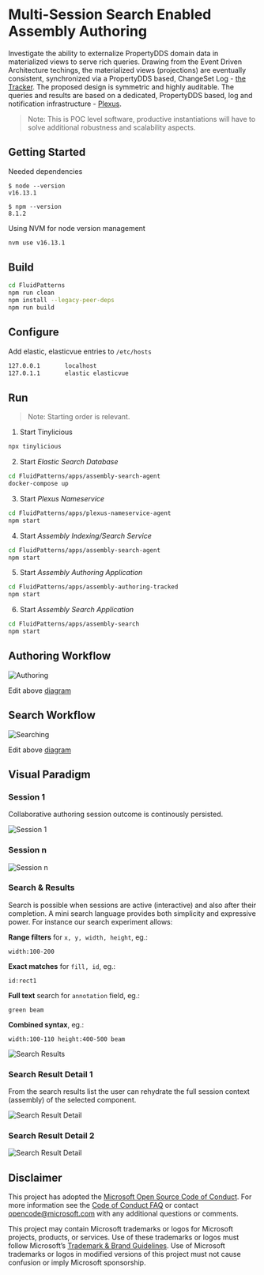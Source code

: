 # Multi-Session Search Enabled Assembly Authoring

Investigate the ability to externalize PropertyDDS domain data in materialized views to serve rich queries. Drawing from the  Event Driven Architecture techings, the materialized views (projections) are eventually consistent, synchronized via a PropertyDDS based, ChangeSet Log - [the Tracker](../../libs/tracker-util). The proposed design is symmetric and highly auditable. The queries and results are based on a dedicated, PropertyDDS based, log and notification infrastructure - [Plexus](../../libs/plexus-util/). 

>Note: This is POC level software, productive instantiations will have to solve additional robustness and scalability aspects.

## Getting Started

Needed dependencies
```
$ node --version
v16.13.1

$ npm --version
8.1.2
```

Using NVM for node version management
```sh
nvm use v16.13.1
```
## Build

```sh
cd FluidPatterns
npm run clean
npm install --legacy-peer-deps
npm run build
```

## Configure

Add elastic, elasticvue entries to `/etc/hosts`

```sh
127.0.0.1       localhost
127.0.1.1       elastic elasticvue
```

## Run

> Note: Starting order is relevant.

1. Start Tinylicious

```sh
npx tinylicious
```

2. Start _Elastic Search Database_ 

```sh
cd FluidPatterns/apps/assembly-search-agent
docker-compose up
```

3. Start _Plexus Nameservice_

```sh
cd FluidPatterns/apps/plexus-nameservice-agent
npm start
```

4. Start _Assembly Indexing/Search Service_

```sh
cd FluidPatterns/apps/assembly-search-agent
npm start
```

5. Start _Assembly Authoring Application_

```sh
cd FluidPatterns/apps/assembly-authoring-tracked
npm start
```

6. Start _Assembly Search Application_

```sh
cd FluidPatterns/apps/assembly-search
npm start
```

## Authoring Workflow

![Authoring](./img/author.svg)

Edit above [diagram](https://sequencediagram.org/index.html#initialData=C4S2BsFMAIEEFdgAsD2AnEA7A5tA6ugNYBm4KA7gFCUAOAhmqAMYj2bDZorw3QCy8cKBpRoAYXAhI7aAGVIAZwUgUmBZTpNg6OJKaRaDZqzoyEydFlzylKzIcYgWbYHCWQAtgCNwATwAi-rKU0gAm1PSOzqauAApQAB7wCtAAcnQeipBoAG5OBpHGLtAAKmiahNmBwYVOJjLxkEkpAJKYoU1WcNjSwA5FMdCNzdWUoXTAdF50CjAAouAzzNTDydBtHQldsD3sALQAfABUqwrVAFyUmCjAMCg52UOJyRcA9CjExLPACgA6mK8AI7wbK+AAyKGw-yBILQvgASopBMAIdhKKd1u1Ojhur1DkcyhUqkFLujnq0sVscTtegAeQ4Y9KZWa5fLnNCQbAgBS3NCvHrAU5iVSTLDZFrhMlNNYbbG4GnsekHRkZLKs-Tsznc3n8yDAQlMSpoYXsOhitAS6jmVAYHE2ZSqekq5nZPIagUGo0m0WYcXha2WO2KB2YfGwdzePwXSgB23WYN2Q7h2aRgIkjlcnlVCZ0ABCWFCVhjekgScQNq69rs5zo5fQMbrcbkCdUSYjPjTsnOHhQheIvhj7ajQTLFibVdU52uoH7-hzYiQph66k43F4AGIAEzETeQADsXmgZBQG-ISDABmTng71TbKZvJIU8A8HgYIAAXpBhRzB-fh7I72vf9zhoNB4F9AAJbV0AHK9U1vA5PWJLsFGBGYkAXJdFGgAAyaAaHgHxuSQEJ2ilZpMU2bZdmAJ1yQuAUxHgNAOXYAB5T5vkoVceGgLcd33Q9j1Pc9bnImVKWovFEPKQ1kJAlBwHAAAKD4vj1ABKcSKSo6kaIZclKLlXF2BAhhZkwnBIHkPptKMql5X0g4FiWJxziwFlgFeHs+wHHjeBAYhoCfJh9CUOzZQckzgAM6UzkfPUmJY3oOPUvowlI0JoEoIA)

## Search Workflow

![Searching](./img/search.svg)

Edit above [diagram](https://sequencediagram.org/index.html#initialData=C4S2BsFMAIGVIIYCcDGALaB1A9kg1gGbjYDuAUGQisLtAILggqRkAOyoKI7AdsHIlQYAwo0h8K7JJ24I+0AApQAHgFcAztAByCALaR1kJADcmLKTN78lkNZvjJ09AObjgbDk1nybdgCJ+sGQAJgjACABGCIbQAKLg0ZwUvhoCjhh0rnwAtAB8AFQp6gGwAFwUPNjAMNjGRooqGiWlAPTYBASGwOoAOjwtAI6qRgCeADLYzn2Dw0gjAEoGquDAE87JjfaCTpluADx5Rdp6BkamzKVIkM4g6tVILa7ARcLYfAggPEYAksEbtqkHEIXPtDptjvpDCYzJdrrd7o9IMAACpIKh4Iyvd6fH5-MhHIE7LLAMEA4qBWE3O5GACKsxGACFPsEjBRCSIxHwDkcdJCzjCni83uEcUhfmR2dBRCA3KT-BSrlT7nTRot1MtgEyeCykGQGGY8pLpW5SoZ0hLthyZTlckVmoZtSq5v95bA5YDLSC+KVKqACCMnSN8eDJbsbQTPWHgKUpIZA8GyWlgVGDrl4okmDGjARcLp4xH0l6SbbNvbxMFA2qNeoE67DZ7jd7fSB-ZWlisa0bOcX9RcruqO0A)


## Visual Paradigm

### Session 1

Collaborative authoring session outcome is continously persisted. 

![Session 1](./img/session-1.png)

### Session n

![Session n](./img/session-2.png)

### Search & Results

Search is possible when sessions are active (interactive) and also after their completion. A mini search language provides both simplicity and expressive power. For instance our search experiment allows:

__Range filters__ for  `x, y, width, height`, eg.:

```
width:100-200
```

__Exact matches__ for `fill, id`, eg.:

```
id:rect1
```

__Full text__ search for `annotation` field, eg.:

```
green beam
```

__Combined syntax__, eg.:

```
width:100-110 height:400-500 beam
```

![Search Results](./img/search-results.png)

### Search Result Detail 1

From the search results list the user can rehydrate the full session context (assembly) of the selected component. 

![Search Result Detail](./img/result-1.png)

### Search Result Detail 2

![Search Result Detail](./img/result-3.png)


## Disclaimer

This project has adopted the [Microsoft Open Source Code of Conduct](https://opensource.microsoft.com/codeofconduct/).
For more information see the [Code of Conduct FAQ](https://opensource.microsoft.com/codeofconduct/faq/) or contact
[opencode@microsoft.com](mailto:opencode@microsoft.com) with any additional questions or comments.

This project may contain Microsoft trademarks or logos for Microsoft projects, products, or services. Use of these
trademarks or logos must follow Microsoft’s [Trademark & Brand Guidelines](https://www.microsoft.com/trademarks). Use of
Microsoft trademarks or logos in modified versions of this project must not cause confusion or imply Microsoft
sponsorship.

